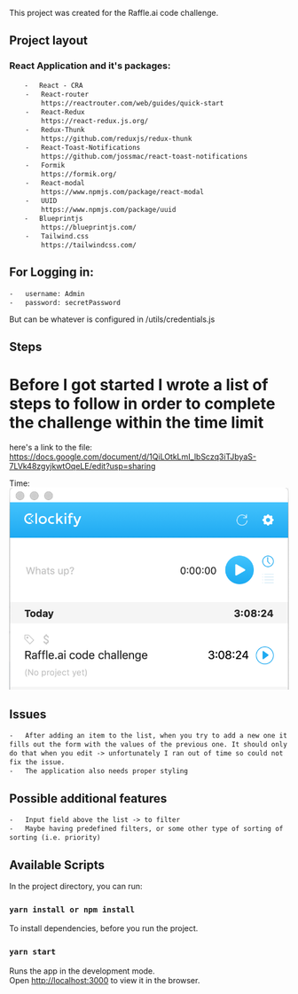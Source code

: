 This project was created for the Raffle.ai code challenge.

## Project layout
### React Application and it's packages:
        ⁃	React - CRA
        -   React-router
            https://reactrouter.com/web/guides/quick-start
        -   React-Redux
            https://react-redux.js.org/
        -   Redux-Thunk
            https://github.com/reduxjs/redux-thunk
        -   React-Toast-Notifications
            https://github.com/jossmac/react-toast-notifications
        -   Formik
            https://formik.org/
        -   React-modal
            https://www.npmjs.com/package/react-modal
        -   UUID
            https://www.npmjs.com/package/uuid
        ⁃	Blueprintjs
            https://blueprintjs.com/
        -   Tailwind.css
            https://tailwindcss.com/

## For Logging in:
    -   username: Admin
    -   password: secretPassword

But can be whatever is configured in /utils/credentials.js


## Steps
# Before I got started I wrote a list of steps to follow in order to complete the challenge within the time limit

here's a link to the file: https://docs.google.com/document/d/1QiLOtkLmI_lbSczq3iTJbyaS-7LVk48zgyjkwtOqeLE/edit?usp=sharing

Time:
![Screenshot of the final time](time.png)


## Issues

    -   After adding an item to the list, when you try to add a new one it fills out the form with the values of the previous one. It should only do that when you edit -> unfortunately I ran out of time so could not fix the issue.
    -   The application also needs proper styling


## Possible additional features

    -   Input field above the list -> to filter
    -   Maybe having predefined filters, or some other type of sorting of sorting (i.e. priority)
        

## Available Scripts

In the project directory, you can run:

### `yarn install or npm install`

To install dependencies, before you run the project.

### `yarn start`

Runs the app in the development mode.<br />
Open [http://localhost:3000](http://localhost:3000) to view it in the browser.


